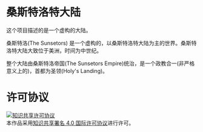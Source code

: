 # 桑斯特洛特大陆

这个项目描述的是一个虚构的大陆。

桑斯特洛(The Sunsetors) 是一个虚构的，以桑斯特洛特大陆为主的世界。桑斯特洛特大陆大致位于美洲，时间为中世纪。

整个大陆由桑斯特洛帝国(The Sunsetors Empire)统治，是一个政教合一(非严格意义上的)，首都为圣领(Holy's Landing)。

# 许可协议

<a rel="license" href="http://creativecommons.org/licenses/by/4.0/"><img alt="知识共享许可协议" style="border-width:0" src="https://i.creativecommons.org/l/by/4.0/88x31.png" /></a><br />本作品采用<a rel="license" href="http://creativecommons.org/licenses/by/4.0/">知识共享署名 4.0 国际许可协议</a>进行许可。

